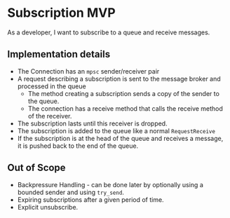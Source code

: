 # Subscription MVP

As a developer, I want to subscribe to a queue and receive messages.

## Implementation details

- The Connection has an `mpsc` sender/receiver pair
- A request describing a subscription is sent to the message broker and processed in the queue
  - The method creating a subscription sends a copy of the sender to the queue.
  - The connection has a receive method that calls the receive method of the receiver.
- The subscription lasts until this receiver is dropped.
- The subscription is added to the queue like a normal `RequestReceive`
- If the subscription is at the head of the queue and receives a message, it is pushed back to the end of the queue.

## Out of Scope

- Backpressure Handling - can be done later by optionally using a bounded sender and using `try_send`.
- Expiring subscriptions after a given period of time.
- Explicit unsubscribe.
